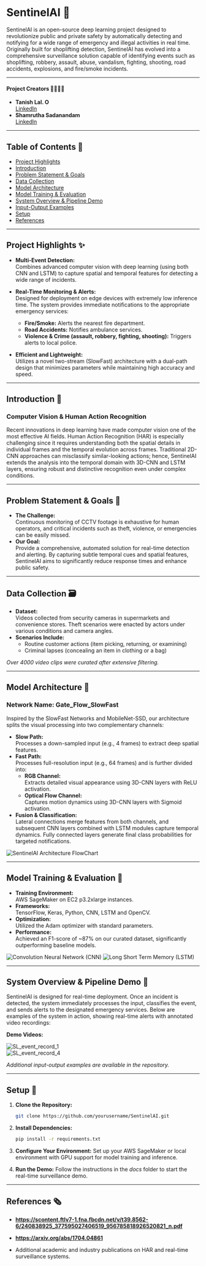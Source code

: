 # SentinelAI 🚀

SentinelAI is an open-source deep learning project designed to revolutionize public and private safety by automatically detecting and notifying for a wide range of emergency and illegal activities in real time. Originally built for shoplifting detection, SentinelAI has evolved into a comprehensive surveillance solution capable of identifying events such as shoplifting, robbery, assault, abuse, vandalism, fighting, shooting, road accidents, explosions, and fire/smoke incidents.

---

#### Project Creators 👨‍💼👩‍💼
- **Tanish Lal. O**  
  [LinkedIn](https://www.linkedin.com/in/tanish-lal/)
- **Shamrutha Sadanandam**  
  [LinkedIn](https://www.linkedin.com/in/shamruthas/)

---

## Table of Contents 📅
- [Project Highlights](#project-highlights)
- [Introduction](#introduction)
- [Problem Statement & Goals](#problem-statement--goals)
- [Data Collection](#data-collection)
- [Model Architecture](#model-architecture)
- [Model Training & Evaluation](#model-training--evaluation)
- [System Overview & Pipeline Demo](#system-overview--pipeline-demo)
- [Input-Output Examples](#input-output-examples)
- [Setup](#setup)
- [References](#references)

---

## Project Highlights ✨
- **Multi-Event Detection:**  
  Combines advanced computer vision with deep learning (using both CNN and LSTM) to capture spatial and temporal features for detecting a wide range of incidents.
  
- **Real-Time Monitoring & Alerts:**  
  Designed for deployment on edge devices with extremely low inference time. The system provides immediate notifications to the appropriate emergency services:
  - **Fire/Smoke:** Alerts the nearest fire department.
  - **Road Accidents:** Notifies ambulance services.
  - **Violence & Crime (assault, robbery, fighting, shooting):** Triggers alerts to local police.
    
- **Efficient and Lightweight:**  
  Utilizes a novel two-stream (SlowFast) architecture with a dual-path design that minimizes parameters while maintaining high accuracy and speed.

---

## Introduction 📜
### Computer Vision & Human Action Recognition
Recent innovations in deep learning have made computer vision one of the most effective AI fields. Human Action Recognition (HAR) is especially challenging since it requires understanding both the spatial details in individual frames and the temporal evolution across frames. Traditional 2D-CNN approaches can misclassify similar-looking actions; hence, SentinelAI extends the analysis into the temporal domain with 3D-CNN and LSTM layers, ensuring robust and distinctive recognition even under complex conditions.

---

## Problem Statement & Goals 🎯
- **The Challenge:**  
  Continuous monitoring of CCTV footage is exhaustive for human operators, and critical incidents such as theft, violence, or emergencies can be easily missed.
- **Our Goal:**  
  Provide a comprehensive, automated solution for real-time detection and alerting. By capturing subtle temporal cues and spatial features, SentinelAI aims to significantly reduce response times and enhance public safety.

---

## Data Collection 🗃️
- **Dataset:**  
  Videos collected from security cameras in supermarkets and convenience stores. Theft scenarios were enacted by actors under various conditions and camera angles.
- **Scenarios Include:**  
  - Routine customer actions (item picking, returning, or examining)  
  - Criminal lapses (concealing an item in clothing or a bag)

*Over 4000 video clips were curated after extensive filtering.*

---

## Model Architecture 🎨
### Network Name: **Gate_Flow_SlowFast**
Inspired by the SlowFast Networks and MobileNet-SSD, our architecture splits the visual processing into two complementary channels:
- **Slow Path:**  
  Processes a down-sampled input (e.g., 4 frames) to extract deep spatial features.
- **Fast Path:**  
  Processes full-resolution input (e.g., 64 frames) and is further divided into:
  - **RGB Channel:**  
    Extracts detailed visual appearance using 3D-CNN layers with ReLU activation.
  - **Optical Flow Channel:**  
    Captures motion dynamics using 3D-CNN layers with Sigmoid activation.
- **Fusion & Classification:**  
  Lateral connections merge features from both channels, and subsequent CNN layers combined with LSTM modules capture temporal dynamics. Fully connected layers generate final class probabilities for targeted notifications.

![SentinelAI Architecture FlowChart](https://github.com/TanishLal/SentinalAi/blob/main/DB_Sample/input/SentinelAI%20Architectural%20FlowChart.png)

---

## Model Training & Evaluation 📑
- **Training Environment:**  
  AWS SageMaker on EC2 p3.2xlarge instances.
- **Frameworks:**  
  TensorFlow, Keras, Python, CNN, LSTM and OpenCV.
- **Optimization:**  
  Utilized the Adam optimizer with standard parameters.
- **Performance:**  
  Achieved an F1-score of ~87% on our curated dataset, significantly outperforming baseline models.

![Convolution Neural Network (CNN)](https://github.com/TanishLal/SentinalAi/blob/main/DB_Sample/input/Convolution%20Neural%20Network%20(CNN).png)
![Long Short Term Memory (LSTM) ](https://github.com/TanishLal/SentinalAi/blob/main/DB_Sample/input/Long%20Short%20Term%20Memory%20(LSTM).png)

---

## System Overview & Pipeline Demo 🎥
SentinelAI is designed for real-time deployment. Once an incident is detected, the system immediately processes the input, classifies the event, and sends alerts to the designated emergency services.
Below are examples of the system in action, showing real-time alerts with annotated video recordings:

**Demo Videos:**  

![SL_event_record_1](https://user-images.githubusercontent.com/34807427/172144654-730d19a4-8f04-4a7c-940a-dacf8586973c.gif)  
![SL_event_record_4](https://user-images.githubusercontent.com/34807427/172144715-94d3b4af-5343-4e2c-bb8c-4a23562e0802.gif)

*Additional input-output examples are available in the repository.*

---

## Setup 🔽
1. **Clone the Repository:**  
   ```bash
   git clone https://github.com/yourusername/SentinelAI.git

2. **Install Dependencies:**
   ```bash
   pip install -r requirements.txt

3. **Configure Your Environment:**
   Set up your AWS SageMaker or local environment with GPU support for model training and inference.

4. **Run the Demo:**
   Follow the instructions in the *docs* folder to start the real-time surveillance demo.
   
---

## References 🗞️
-  **https://scontent.ftlv7-1.fna.fbcdn.net/v/t39.8562-6/240838925_377595027406519_956785818926520821_n.pdf**
   
-  **https://arxiv.org/abs/1704.04861**

-  Additional academic and industry publications on HAR and real-time surveillance systems.

  
